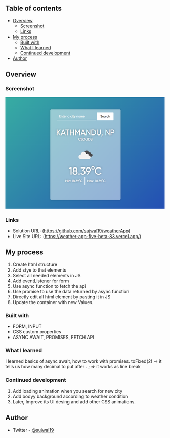 ## Table of contents

- [Overview](#overview)
  - [Screenshot](#screenshot)
  - [Links](#links)
- [My process](#my-process)
  - [Built with](#built-with)
  - [What I learned](#what-i-learned)
  - [Continued development](#continued-development)
- [Author](#author)

## Overview

### Screenshot

![](./images/weather-app.png)

### Links

- Solution URL: (https://github.com/sujwal19/weatherApp)
- Live Site URL: (https://weather-app-five-beta-83.vercel.app/)

## My process

1. Create html structure
2. Add stye to that elements
3. Select all needed elements in JS
4. Add eventListener for form
5. Use async function to fetch the api
6. Use promise to use the data returned by async function
7. Directly edit all html element by pasting it in JS
8. Update the container with new Values.


### Built with

- FORM, INPUT
- CSS custom properties
- ASYNC AWAIT, PROMISES, FETCH API

### What I learned

I learned basics of async await, how to work with promises.
toFixed(2) => it tells us how many decimal to put after .
; => it works as line break 

### Continued development

1. Add loading animation when you search for new city
2. Add bodyy background according to weather condition
3. Later, Improve its UI desing and add other CSS animations.

## Author

- Twitter - [@sujwal19](https://x.com/SujwalBuilds)
